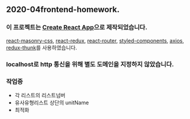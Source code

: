## 2020-04frontend-homework.

### 이 프로젝트는 [Create React App](https://github.com/facebook/create-react-app)으로 제작되었습니다.

[react-masonry-css](https://github.com/paulcollett/react-masonry-css),
[react-redux](https://github.com/reduxjs/redux),
[react-router](https://reacttraining.com/react-router/web/guides/quick-start),
[styled-components](https://github.com/styled-components/styled-components),
[axios](https://github.com/axios/axios),
[redux-thunk](https://github.com/reduxjs/redux-thunk)를 사용하였습니다.

### localhost로 http 통신을 위해 별도 도메인을 지정하지 않았습니다.

### 작업중

- 각 리스트의 리스트넘버
- 유사유형리스트 상단의 unitName
- 최적화
